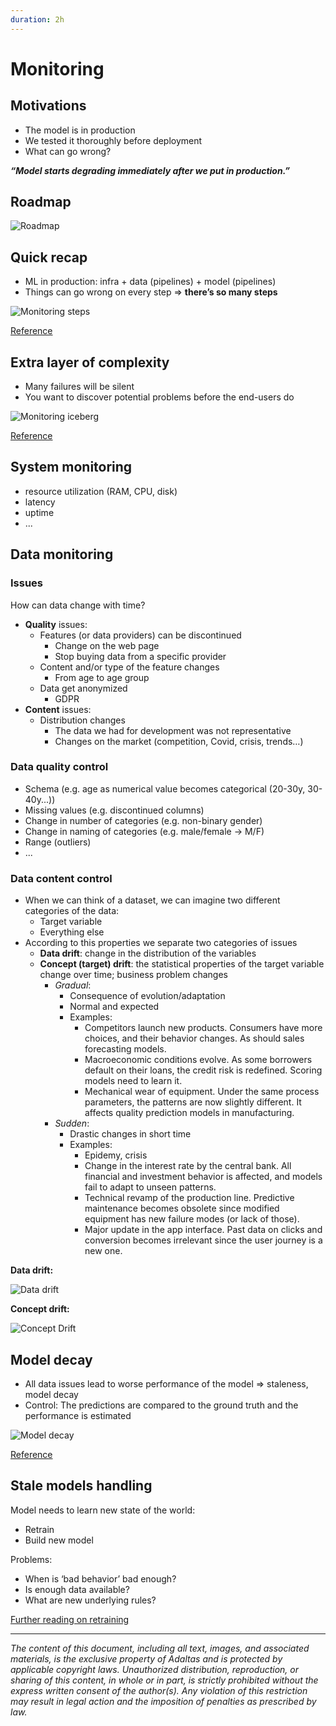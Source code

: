 ```yaml
---
duration: 2h
---
```


# Monitoring

## Motivations

- The model is in production
- We tested it thoroughly before deployment
- What can go wrong?

***“Model starts degrading immediately after we put in production.”***

## Roadmap

![Roadmap](./assets/roadmap.png)

## Quick recap

- ML in production: infra + data (pipelines) + model (pipelines)
- Things can go wrong on every step => **there’s so many steps**

![Monitoring steps](./assets/monitoring_steps.png)

[Reference](https://www.kdnuggets.com/2021/01/mlops-model-monitoring-101.html)

## Extra layer of complexity

- Many failures will be silent
- You want to discover potential problems before the end-users do

![Monitoring iceberg](./assets/monitoring_iceberg.png)

[Reference](https://evidentlyai.com/blog/machine-learning-monitoring-what-it-is-and-how-it-differs)

## System monitoring

- resource utilization (RAM, CPU, disk)
- latency
- uptime
- ...

## Data monitoring

### Issues

How can data change with time?

- **Quality** issues:
  - Features (or data providers) can be discontinued
    - Change on the web page
    - Stop buying data from a specific provider
  - Content and/or type of the feature changes
    - From age to age group
  - Data get anonymized
    - GDPR
- **Content** issues:
  - Distribution changes
    - The data we had for development was not representative
    - Changes on the market (competition, Covid, crisis, trends…)

### Data quality control

- Schema (e.g. age as numerical value becomes categorical (20-30y, 30-40y...))
- Missing values (e.g. discontinued columns)
- Change in number of categories (e.g. non-binary gender)
- Change in naming of categories (e.g. male/female -> M/F)
- Range (outliers)
- ...

### Data content control

- When we can think of a dataset, we can imagine two different categories of the data:
  - Target variable
  - Everything else
- According to this properties we separate two categories of issues
  - **Data drift**: change in the distribution of the variables
  - **Concept (target) drift**: the statistical properties of the target variable change over time; business problem changes
    - *Gradual*:
      - Consequence of evolution/adaptation
      - Normal and expected
      - Examples:
        - Competitors launch new products. Consumers have more choices, and their behavior changes. As should sales forecasting models.
        - Macroeconomic conditions evolve. As some borrowers default on their loans, the credit risk is redefined. Scoring models need to learn it.
        - Mechanical wear of equipment. Under the same process parameters, the patterns are now slightly different. It affects quality prediction models in manufacturing.
    - *Sudden*:
      - Drastic changes in short time
      - Examples:
        - Epidemy, crisis
        - Change in the interest rate by the central bank. All financial and investment behavior is affected, and models fail to adapt to unseen patterns.
        - Technical revamp of the production line. Predictive maintenance becomes obsolete since modified equipment has new failure modes (or lack of those).
        - Major update in the app interface. Past data on clicks and conversion becomes irrelevant since the user journey is a new one.

**Data drift:**

![Data drift](./assets/data_drift.png)

**Concept drift:**

![Concept Drift](./assets/concept_drift.jpg)

## Model decay

- All data issues lead to worse performance of the model  => staleness, model decay
- Control: The predictions are compared to the ground truth and the performance is estimated

![Model decay](./assets/model_decay.jpeg)

[Reference](https://evidentlyai.com/blog/machine-learning-monitoring-data-and-concept-drift)

## Stale models handling

Model needs to learn new state of the world:

- Retrain
- Build new model

Problems:

- When is ‘bad behavior’ bad enough?
- Is enough data available?
- What are new underlying rules?

[Further reading on retraining](https://evidentlyai.com/blog/retrain-or-not-retrain)

---

*The content of this document, including all text, images, and associated materials, is the exclusive property of Adaltas and is protected by applicable copyright laws. Unauthorized distribution, reproduction, or sharing of this content, in whole or in part, is strictly prohibited without the express written consent of the author(s). Any violation of this restriction may result in legal action and the imposition of penalties as prescribed by law.*
